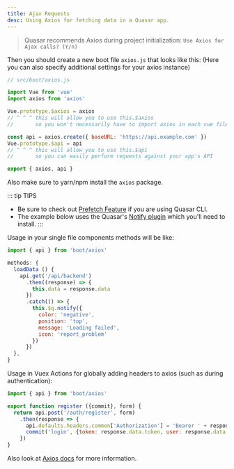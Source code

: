 ```yaml
---
title: Ajax Requests
desc: Using Axios for fetching data in a Quasar app.
---
```


> Quasar recommends Axios during project initialization: `Use Axios for Ajax calls? (Y/n)`

Then you should create a new boot file `axios.js` that looks like this:
(Here you can also specify additional settings for your axios instance)

```js
// src/boot/axios.js

import Vue from 'vue'
import axios from 'axios'

Vue.prototype.$axios = axios
// ^ ^ ^ this will allow you to use this.$axios
//       so you won't necessarily have to import axios in each vue file

const api = axios.create({ baseURL: 'https://api.example.com' })
Vue.prototype.$api = api
// ^ ^ ^ this will allow you to use this.$api
//       so you can easily perform requests against your app's API

export { axios, api }
```

Also make sure to yarn/npm install the `axios` package.

::: tip TIPS
* Be sure to check out [Prefetch Feature](/quasar-cli/prefetch-feature) if you are using Quasar CLI.
* The example below uses the Quasar's [Notify plugin](/quasar-plugins/notify) which you'll need to install.
:::

Usage in your single file components methods will be like:

```js
import { api } from 'boot/axios'

methods: {
  loadData () {
    api.get('/api/backend')
      .then((response) => {
        this.data = response.data
      })
      .catch(() => {
        this.$q.notify({
          color: 'negative',
          position: 'top',
          message: 'Loading failed',
          icon: 'report_problem'
        })
      })
  },
}
```

Usage in Vuex Actions for globally adding headers to axios (such as during authentication):

```js
import { api } from 'boot/axios'

export function register ({commit}, form) {
  return api.post('/auth/register', form)
    .then(response => {
      api.defaults.headers.common['Authorization'] = 'Bearer ' + response.data.token
      commit('login', {token: response.data.token, user: response.data.user})
    })
}
```

Also look at [Axios docs](https://github.com/axios/axios) for more information.
